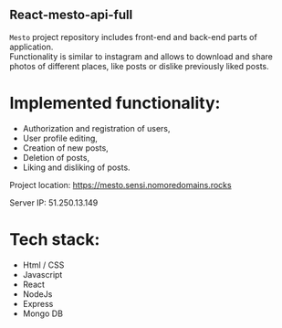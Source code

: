 ## React-mesto-api-full  

`Mesto` project repository includes front-end and back-end parts of application.  
Functionality is similar to instagram and allows to download and share photos of different places, like posts or dislike previously liked posts.

# Implemented functionality: 
- Authorization and registration of users,
- User profile editing,
- Creation of new posts,
- Deletion of posts,
- Liking and disliking of posts.

Project location: https://mesto.sensi.nomoredomains.rocks

Server IP: 51.250.13.149

# Tech stack:  
- Html / CSS
- Javascript
- React
- NodeJs
- Express
- Mongo DB
